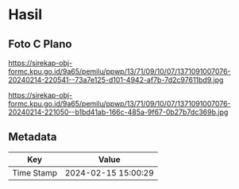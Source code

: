 # Hasil

## Foto C Plano

https://sirekap-obj-formc.kpu.go.id/9a65/pemilu/ppwp/13/71/09/10/07/1371091007076-20240214-220541--73a7e125-d101-4942-af7b-7d2c97611bd9.jpg

https://sirekap-obj-formc.kpu.go.id/9a65/pemilu/ppwp/13/71/09/10/07/1371091007076-20240214-221050--b1bd41ab-166c-485a-9f67-0b27b7dc369b.jpg


## Metadata

| Key        | Value               |
| ---------- | ------------------- |
| Time Stamp | 2024-02-15 15:00:29 |



